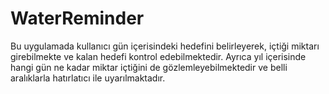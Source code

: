 # WaterReminder
Bu uygulamada kullanıcı gün içerisindeki hedefini belirleyerek, içtiği miktarı girebilmekte ve kalan hedefi kontrol edebilmektedir. Ayrıca yıl içerisinde hangi gün ne kadar miktar içtiğini de gözlemleyebilmektedir ve belli aralıklarla hatırlatıcı ile uyarılmaktadır.
